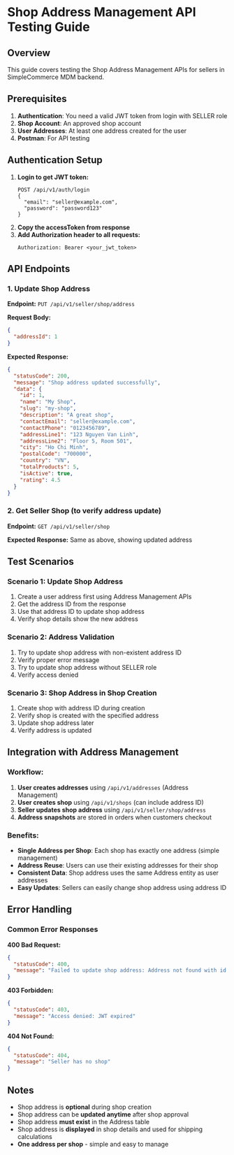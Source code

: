 # Shop Address Management API Testing Guide

## Overview
This guide covers testing the Shop Address Management APIs for sellers in SimpleCommerce MDM backend.

## Prerequisites
1. **Authentication**: You need a valid JWT token from login with SELLER role
2. **Shop Account**: An approved shop account
3. **User Addresses**: At least one address created for the user
4. **Postman**: For API testing

## Authentication Setup
1. **Login to get JWT token:**
   ```
   POST /api/v1/auth/login
   {
     "email": "seller@example.com",
     "password": "password123"
   }
   ```
2. **Copy the accessToken from response**
3. **Add Authorization header to all requests:**
   ```
   Authorization: Bearer <your_jwt_token>
   ```

## API Endpoints

### 1. Update Shop Address
**Endpoint:** `PUT /api/v1/seller/shop/address`

**Request Body:**
```json
{
  "addressId": 1
}
```

**Expected Response:**
```json
{
  "statusCode": 200,
  "message": "Shop address updated successfully",
  "data": {
    "id": 1,
    "name": "My Shop",
    "slug": "my-shop",
    "description": "A great shop",
    "contactEmail": "seller@example.com",
    "contactPhone": "0123456789",
    "addressLine1": "123 Nguyen Van Linh",
    "addressLine2": "Floor 5, Room 501",
    "city": "Ho Chi Minh",
    "postalCode": "700000",
    "country": "VN",
    "totalProducts": 5,
    "isActive": true,
    "rating": 4.5
  }
}
```

### 2. Get Seller Shop (to verify address update)
**Endpoint:** `GET /api/v1/seller/shop`

**Expected Response:** Same as above, showing updated address

## Test Scenarios

### Scenario 1: Update Shop Address
1. Create a user address first using Address Management APIs
2. Get the address ID from the response
3. Use that address ID to update shop address
4. Verify shop details show the new address

### Scenario 2: Address Validation
1. Try to update shop address with non-existent address ID
2. Verify proper error message
3. Try to update shop address without SELLER role
4. Verify access denied

### Scenario 3: Shop Address in Shop Creation
1. Create shop with address ID during creation
2. Verify shop is created with the specified address
3. Update shop address later
4. Verify address is updated

## Integration with Address Management

### Workflow:
1. **User creates addresses** using `/api/v1/addresses` (Address Management)
2. **User creates shop** using `/api/v1/shops` (can include address ID)
3. **Seller updates shop address** using `/api/v1/seller/shop/address`
4. **Address snapshots** are stored in orders when customers checkout

### Benefits:
- **Single Address per Shop**: Each shop has exactly one address (simple management)
- **Address Reuse**: Users can use their existing addresses for their shop
- **Consistent Data**: Shop address uses the same Address entity as user addresses
- **Easy Updates**: Sellers can easily change shop address using address ID

## Error Handling

### Common Error Responses

**400 Bad Request:**
```json
{
  "statusCode": 400,
  "message": "Failed to update shop address: Address not found with id: 999"
}
```

**403 Forbidden:**
```json
{
  "statusCode": 403,
  "message": "Access denied: JWT expired"
}
```

**404 Not Found:**
```json
{
  "statusCode": 404,
  "message": "Seller has no shop"
}
```

## Notes
- Shop address is **optional** during shop creation
- Shop address can be **updated anytime** after shop approval
- Shop address **must exist** in the Address table
- Shop address is **displayed** in shop details and used for shipping calculations
- **One address per shop** - simple and easy to manage

